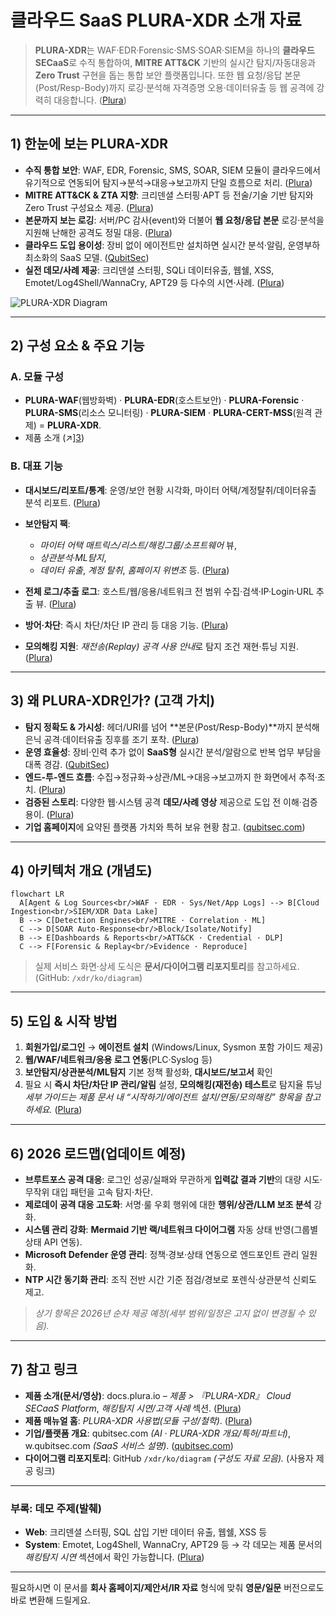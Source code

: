 # 클라우드 SaaS **PLURA-XDR** 소개 자료

> **PLURA-XDR**는 WAF·EDR·Forensic·SMS·SOAR·SIEM을 하나의 **클라우드 SECaaS**로 수직 통합하여, **MITRE ATT\&CK** 기반의 실시간 탐지/자동대응과 **Zero Trust** 구현을 돕는 통합 보안 플랫폼입니다. 또한 웹 요청/응답 본문(Post/Resp-Body)까지 로깅·분석해 자격증명 오용·데이터유출 등 웹 공격에 강력히 대응합니다. ([Plura][1])

---

## 1) 한눈에 보는 PLURA-XDR

* **수직 통합 보안**: WAF, EDR, Forensic, SMS, SOAR, SIEM 모듈이 클라우드에서 유기적으로 연동되어 탐지→분석→대응→보고까지 단일 흐름으로 처리. ([Plura][1])
* **MITRE ATT\&CK & ZTA 지향**: 크리덴셜 스터핑·APT 등 전술/기술 기반 탐지와 Zero Trust 구성요소 제공. ([Plura][1])
* **본문까지 보는 로깅**: 서버/PC 감사(event)와 더불어 **웹 요청/응답 본문** 로깅·분석을 지원해 난해한 공격도 정밀 대응. ([Plura][1])
* **클라우드 도입 용이성**: 장비 없이 에이전트만 설치하면 실시간 분석·알림, 운영부하 최소화의 SaaS 모델. ([QubitSec][2])
* **실전 데모/사례 제공**: 크리덴셜 스터핑, SQLi 데이터유출, 웹쉘, XSS, Emotet/Log4Shell/WannaCry, APT29 등 다수의 시연·사례. ([Plura][1])

![PLURA-XDR Diagram](https://purplecow.plura.io/web/index_v6.0/assets/images/xdr_01.png)

---

## 2) 구성 요소 & 주요 기능

### A. 모듈 구성

* **PLURA-WAF**(웹방화벽) · **PLURA-EDR**(호스트보안) · **PLURA-Forensic** · **PLURA-SMS**(리소스 모니터링) · **PLURA-SIEM** · **PLURA-CERT-MSS**(원격 관제) = **PLURA-XDR**. 
* 제품 소개 (↗️][3])  

### B. 대표 기능

* **대시보드/리포트/통계**: 운영/보안 현황 시각화, 마이터 어택/계정탈취/데이터유출 분석 리포트. ([Plura][1])
* **보안탐지 팩**:

  * *마이터 어택 매트릭스/리스트/해킹그룹/소프트웨어* 뷰,
  * *상관분석·ML탐지*,
  * *데이터 유출*, *계정 탈취*, *홈페이지 위변조* 등. ([Plura][1])
* **전체 로그/추출 로그**: 호스트/웹/응용/네트워크 전 범위 수집·검색·IP·Login·URL 추출 뷰. ([Plura][1])
* **방어·차단**: 즉시 차단/차단 IP 관리 등 대응 기능. ([Plura][1])
* **모의해킹 지원**: *재전송(Replay) 공격 사용 안내*로 탐지 조건 재현·튜닝 지원. ([Plura][1])

---

## 3) 왜 PLURA-XDR인가? (고객 가치)

* **탐지 정확도 & 가시성**: 헤더/URI를 넘어 \*\*본문(Post/Resp-Body)\*\*까지 분석해 은닉 공격·데이터유출 징후를 조기 포착. ([Plura][1])
* **운영 효율성**: 장비·인력 추가 없이 **SaaS형** 실시간 분석/알람으로 반복 업무 부담을 대폭 경감. ([QubitSec][2])
* **엔드-투-엔드 흐름**: 수집→정규화→상관/ML→대응→보고까지 한 화면에서 추적·조치. ([Plura][3])
* **검증된 스토리**: 다양한 웹·시스템 공격 **데모/사례 영상** 제공으로 도입 전 이해·검증 용이. ([Plura][1])
* **기업 홈페이지**에 요약된 플랫폼 가치와 특허 보유 현황 참고. ([qubitsec.com][4])

---

## 4) 아키텍처 개요 (개념도)

```mermaid
flowchart LR
  A[Agent & Log Sources<br/>WAF · EDR · Sys/Net/App Logs] --> B[Cloud Ingestion<br/>SIEM/XDR Data Lake]
  B --> C[Detection Engines<br/>MITRE · Correlation · ML]
  C --> D[SOAR Auto-Response<br/>Block/Isolate/Notify]
  B --> E[Dashboards & Reports<br/>ATT&CK · Credential · DLP]
  C --> F[Forensic & Replay<br/>Evidence · Reproduce]
```

> 실제 서비스 화면·상세 도식은 **문서/다이어그램 리포지토리**를 참고하세요. (GitHub: `/xdr/ko/diagram`)

---

## 5) 도입 & 시작 방법

1. **회원가입/로그인** → **에이전트 설치** (Windows/Linux, Sysmon 포함 가이드 제공)
2. **웹/WAF/네트워크/응용 로그 연동**(PLC·Syslog 등)
3. **보안탐지/상관분석/ML탐지** 기본 정책 활성화, **대시보드/보고서** 확인
4. 필요 시 **즉시 차단/차단 IP 관리/알림** 설정, **모의해킹(재전송) 테스트**로 탐지율 튜닝
   *세부 가이드는 제품 문서 내 “시작하기/에이전트 설치/연동/모의해킹” 항목을 참고하세요.* ([Plura][1])

---

## 6) 2026 로드맵(업데이트 예정)

* **브루트포스 공격 대응**: 로그인 성공/실패와 무관하게 **입력값 결과 기반**의 대량 시도·무작위 대입 패턴을 고속 탐지·차단.
* **제로데이 공격 대응 고도화**: 서명·룰 우회 행위에 대한 **행위/상관/LLM 보조 분석** 강화.
* **시스템 관리 강화**: **Mermaid 기반 랙/네트워크 다이어그램** 자동 상태 반영(그룹별 상태 API 연동).
* **Microsoft Defender 운영 관리**: 정책·경보·상태 연동으로 엔드포인트 관리 일원화.
* **NTP 시간 동기화 관리**: 조직 전반 시간 기준 점검/경보로 포렌식·상관분석 신뢰도 제고.

> *상기 항목은 2026년 순차 제공 예정(세부 범위/일정은 고지 없이 변경될 수 있음).*

---

## 7) 참고 링크

* **제품 소개(문서/영상)**: docs.plura.io – *제품 > 『PLURA-XDR』 Cloud SECaaS Platform*, *해킹탐지 시연/고객 사례* 섹션. ([Plura][1])
* **제품 매뉴얼 홈**: *PLURA-XDR 사용법(모듈 구성/철학)*. ([Plura][3])
* **기업/플랫폼 개요**: qubitsec.com *(AI · PLURA-XDR 개요/특허/파트너)*, w\.qubitsec.com *(SaaS 서비스 설명)*. ([qubitsec.com][4])
* **다이어그램 리포지토리**: GitHub `/xdr/ko/diagram` *(구성도 자료 모음).* (사용자 제공 링크)

---

### 부록: 데모 주제(발췌)

* **Web**: 크리덴셜 스터핑, SQL 삽입 기반 데이터 유출, 웹쉘, XSS 등
* **System**: Emotet, Log4Shell, WannaCry, APT29 등
  → 각 데모는 제품 문서의 *해킹탐지 시연* 섹션에서 확인 가능합니다. ([Plura][1])

---

필요하시면 이 문서를 **회사 홈페이지/제안서/IR 자료** 형식에 맞춰 **영문/일문** 버전으로도 바로 변환해 드릴게요.

[1]: https://docs.plura.io/ko/video/company/product "제품 | Korean"
[2]: https://w.qubitsec.com/en/service.html?utm_source=chatgpt.com "SERVICE"
[3]: https://docs.plura.io/ko "PLURA-XDR 제품 소개"
[4]: https://www.qubitsec.com/?utm_source=chatgpt.com "PLURA-XDR Cloud SaaS Cybersecurity Platform"
